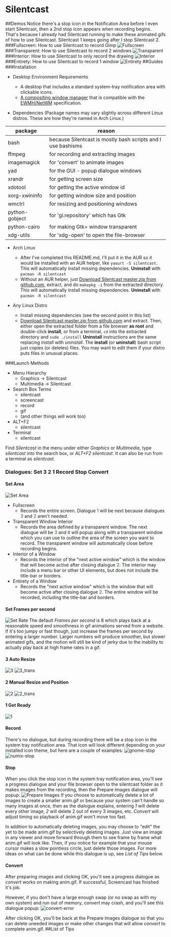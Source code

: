 Silentcast
==========

<!--
BETTER TO VIEW THIS IN A MARKDOWN VIEWER
When viewed in a markdown viewer, you'll get pictures and even animations made with silentcast. If you don't have a markdown viewer, I personally use a Google Chrome Extension:

https://chrome.google.com/webstore/detail/markdown-preview/jmchmkecamhbiokiopfpnfgbidieafmd

After installing the Markdown Preview extenstion, you can't use it until you go into

chrome://extensions/

to checkmark the box under

Markdown Preview
 for *Allow access to file URLs*

Then, just open this file with Chrome. You'll probably want to make Google Chrome the default for .md files. You can also just drag and drop this file to an empty tab in Chrome.
-->

##Demos
Notice there's a stop icon in the Notificaton Area before I even start Silentcast, then a 2nd stop icon appears when recording begins. That's because I already had Silentcast running to make these animated gifs of how to use Silentcast. Silentcast 1 keeps going after I stop Silentcast 2.
###Fullscreen: How to use Silentcast to record Gimp
![Fullscreen](http://i.imgur.com/I1mXz9N.gif)
###Transparent: How to use Silentcast to record 2 windows
![Transparent](http://i.imgur.com/ak6NQZB.gif)
###Interior: How to use Silentcast to only record the drawing
![Interior](http://i.imgur.com/VAmUl8d.gif)
###Entirety: How to use Silentcast to record 1 window
![Entirety](http://i.imgur.com/XlWzLRW.gif)
##Guides
###Installation

- Desktop Environment Requirements
    - A desktop that includes a standard system-tray notification area with clickable icons.
    - [A compositing window manager](http://en.wikipedia.org/wiki/Compositing_window_manager#List_of_compositing_window_managers) that is compatible with the [EWMH/NetWM](http://en.wikipedia.org/wiki/Extended_Window_Manager_Hints) specification.

- Dependencies (Package names may vary slightly across different Linux distros. These are how they're named in Arch Linux.)
<table>
  <thead>
    <tr>
      <th>package</th>
      <th>reason</th>
    </tr>
  </thead>
  <tr>
    <td>bash</td>
    <td>because Silentcast is mostly bash scripts and I use bashisms</td>
  </tr>
  <tr>
    <td>ffmpeg</td>
    <td>for recording and extracting images</td>
  </tr>
  <tr>
    <td>imagemagick</td>
    <td>for 'convert' to animate images</td>
  </tr>
  <tr>
    <td>yad</td>
    <td>for the GUI - popup dialogue windows</td>
  </tr>
  <tr>
    <td>xrandr</td>
    <td>for getting screen size</td>
  </tr>
  <tr>
    <td>xdotool</td>
    <td>for getting the active window id</td>
  </tr>
  <tr>
    <td>xorg-xwininfo</td>
    <td>for getting window size and position</td>
  </tr>
  <tr>
    <td>wmctrl</td>
    <td>for resizing and positioning windows</td>
  </tr>
  <tr>
    <td>python-gobject</td>
    <td>for 'gi.repository' which has Gtk</td>
  </tr>
  <tr>
    <td>python-cairo</td>
    <td>for making Gtk+ window transparent</td>
  </tr>
  <tr>
    <td>xdg-utils</td>
    <td>for 'xdg-open' to open the file-browser</td>
  </tr>
</table>

- Arch Linux
    - After I've completed this README.md, I'll put it in the AUR so it would be installed with an AUR helper, like `yaourt -S silentcast`. This will automatically install missing dependencies. **Uninstall** with `pacman -R silentcast`
    - Without an AUR helper, just [Download Silentcast master.zip from github.com](https://github.com/colinkeenan/silentcast/archive/master.zip), extract, and do `makepkg -i` from the extracted directory. This will automatically install missing dependencies. **Uninstall** with `pacman -R silentcast`

- Any Linux Distro
    - Install missing dependencies (see the second point in this list)
    - [Download Silentcast master.zip from github.com](https://github.com/colinkeenan/silentcast/archive/master.zip) and extract. Then, either open the extracted folder from a file browser **as root** and double-click **install**, or from a terminal, `cd` into the extracted directory and `sudo ./install` **Uninstall** instructions are the same replacing *install* with *uninstall*. The **install** (or **uninstall**) bash script just copies (or deletes) files. You may want to edit them if your distro puts files in unusual places.

###Launch Methods

- Menu Hierarchy
    - Graphics -> Silentcast
    - Multimedia -> Silentcast
- Search Box Terms
    - silentcast
    - screencast
    - record
    - gif
    - (and other things will work too)
- ALT+F2
    - silentcast
- Terminal
    - silentcast

Find *Silentcast* in the menu under either *Graphics* or *Multimedia*, type *silentcast* into the search box, or *ALT+F2 silentcast*. It can also be run from a terminal as *silentcast*.
### Dialogues: Set 3 2 1 Record Stop Convert
#### Set Area
![Set Area](http://i.imgur.com/9EW41mC.png)

- Fullscreen
    - Records the entire screen. Dialogue <span style="color:green;">1</span> will be next because dialogues <span style="color:green;">3</span> and <span style="color:green;">2</span> aren't needed.
- Transparent Window Interior
    - Records the area defined by a transparent window. The next dialogue will be <span style="color:green;">3</span> and it will popup along with a transparent window which you can use to outline the area of the screen you want to record. The transparent window will automatically close before recording begins.
- Interior of a Window
    - Records the interior of the "next active window" which is the window that will become active after closing dialogue <span style="color:green;">2</span>. The interior may include a menu bar or other UI elements, but does not include the title-bar or borders.
- Entirety of a Window
    - Records the "next active window" which is the window that will become active after closing dialogue <span style="color:green;">2</span>. The entire window will be recorded, including the title-bar and borders.

#### Set Frames per second
![Set Rate](http://i.imgur.com/GhbZ1PC.png)
The default *Frames per second* is 8 which plays back at a reasonable speed and smoothness in gif animations served from a website. If it's too jumpy or fast though, just increase the frames per second by entering a larger number. Larger numbers will produce smoother, but slower animated gifs, and the motion will still be kind of jerky due to the inability to actually play back at high frame rates in a gif.
#### 3 Auto Resize
![3](http://i.imgur.com/cYcUwF4.png)
![3_trans](http://i.imgur.com/o05GZGx.png)
#### 2 Manual Resize and Position
![2](http://i.imgur.com/tUm3GaI.png)
![2_trans](http://i.imgur.com/KkKvPgG.png)
#### 1 Get Ready
![1](http://i.imgur.com/GL52fLO.png)
#### Record
There's no dialogue, but during recording there will be a stop icon in the system tray notification area. That icon will look different depending on your installed icon theme, but here are a couple of examples: ![gnome-stop](http://i.imgur.com/teUa0iV.png) ![numix-stop](http://i.imgur.com/nEg3PPh.png)
#### Stop
When you click the stop icon in the system tray notification area, you'll see a progress dialogue and your file browser open to the silentcast folder as it makes images from the recording, then the Prepare Images dialogue will popup:
![Prepare Images](http://i.imgur.com/diXXYeY.png)
If you choose to automatically delete a lot of images to create a smaller anim.gif or because your system can't handle so many images at once, then as the dialogue explains, entering *1* will delete every other image, *2* will delete 2 out of every 3 images, etc. *Convert* will adjust timing so playback of anim.gif won't move too fast.

In addition to automatically deleting images, you may choose to "edit" the yet to be made anim.gif by selectively deleting images. Just view an image in any viewer and move forward through them to see frame by frame what anim.gif will look like. Then, if you notice for example that your mouse cursor makes a slow pointless circle, just delete those images. For more ideas on what can be done while this dialogue is up, see *List of Tips* below.
#### Convert
After preparing images and clicking OK, you'll see a progress dialogue as *convert* works on making anim.gif. If successful, Screencast has finished it's job.

However, if you don't have a large enough swap (or no swap as with my own system) and run out of memory, *convert* may crash, and you'll see this dialogue popup:
![convert-error](http://i.imgur.com/K1SEvMz.png)

After clicking OK, you'll be back at the Prepare Images dialogue so that you can delete uneeded images or make other changes that will allow *convert* to complete anim.gif.
##List of Tips
